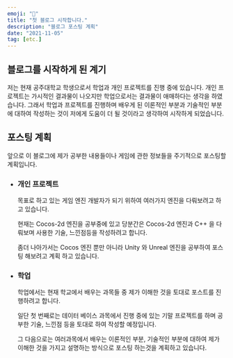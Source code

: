 ```yaml
---
emoji: "👋"
title: "첫 블로그 시작합니다."
description: "블로그 포스팅 계획"
date: "2021-11-05"
tag: [etc.]
---
```


## 블로그를 시작하게 된 계기

저는 현재 공주대학교 학생으로서 학업과 개인 프로젝트를 진행 중에 있습니다. 개인 프로젝트는 가시적인 결과물이 나오지만
학업으로서는 결과물이 애매하다는 생각을 하였습니다. 그래서 학업과 프로젝트를 진행하며 배우게 된 이론적인 부분과 기술적인 부분에
대하여 작성하는 것이 저에게 도움이 더 될 것이라고 생각하여 시작하게 되었습니다.

## 포스팅 계획

앞으로 이 블로그에 제가 공부한 내용들이나 게임에 관한 정보들을 주기적으로 포스팅할 계획입니다.

- ### 개인 프로젝트

  목표로 하고 있는 게임 엔진 개발자가 되기 위하여 여러가지 엔진을 다뤄보려고 하고 있습니다.

  현재는 Cocos-2d 엔진을 공부중에 있고 당분간은 Cocos-2d 엔진과 C++ 을 다뤄보며 사용한 기술, 느낀점등을 작성하려고 합니다.

  좀더 나아가서는 Cocos 엔진 뿐만 아니라 Unity 와 Unreal 엔진을 공부하여 포스팅 해보려고 계획 하고 있습니다.

- ### 학업

  학업에서는 현재 학교에서 배우는 과목들 중 제가 이해한 것을 토대로 포스트를 진행하려고 합니다.

  일단 첫 번째로는 데이터 베이스 과목에서 진행 중에 있는 기말 프로젝트를 하며 공부한 기술, 느낀점 등을 토대로 하여
  작성할 예정입니다.

  그 다음으로는 여러과목에서 배우는 이론적인 부분, 기술적인 부분에 대하여 제가 이해한 것을 가지고
  설명하는 방식으로 포스팅 하는것을 계획하고 있습니다.

##
